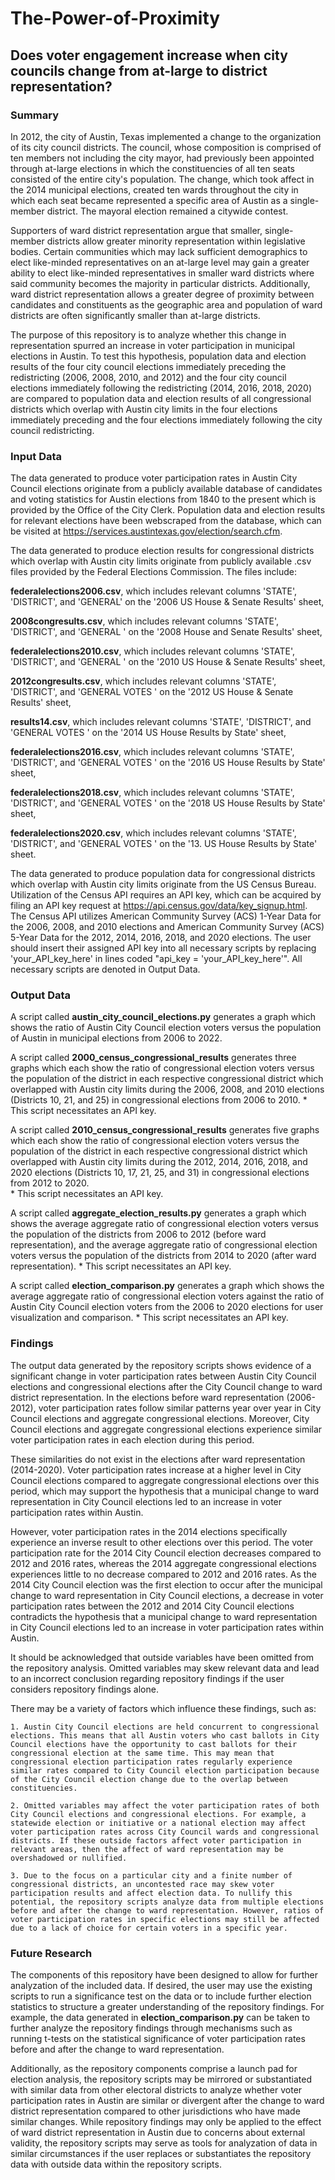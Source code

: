 # The-Power-of-Proximity
## Does voter engagement increase when city councils change from at-large to district representation?

### Summary 

In 2012, the city of Austin, Texas implemented a change to the organization of its city council districts. The council, whose composition is comprised of ten members not including the city mayor, had previously been appointed through at-large elections in which the constituencies of all ten seats consisted of the entire city's population. The change, which took affect in the 2014 municipal elections, created ten wards throughout the city in which each seat became represented a specific area of Austin as a single-member district. The mayoral election remained a citywide contest. 

Supporters of ward district representation argue that smaller, single-member districts allow greater minority representation within legislative bodies. Certain communities which may lack sufficient demographics to elect like-minded representatives on an at-large level may gain a greater ability to elect like-minded representatives in smaller ward districts where said community becomes the majority in particular districts. Additionally, ward district representation allows a greater degree of proximity between candidates and constituents as the geographic area and population of ward districts are often significantly smaller than at-large districts. 

The purpose of this repository is to analyze whether this change in representation spurred an increase in voter participation in municipal elections in Austin. To test this hypothesis, population data and election results of the four city council elections immediately preceding the redistricting (2006, 2008, 2010, and 2012) and the four city council elections immediately following the redistricting (2014, 2016, 2018, 2020) are compared to population data and election results of all congressional districts which overlap with Austin city limits in the four elections immediately preceding and the four elections immediately following the city council redistricting. 

### Input Data 

The data generated to produce voter participation rates in Austin City Council elections originate from a publicly available database of candidates and voting statistics for Austin elections from 1840 to the present which is provided by the Office of the City Clerk. Population data and election results for relevant elections have been webscraped from the database, which can be visited at <https://services.austintexas.gov/election/search.cfm>. 

The data generated to produce election results for congressional districts which overlap with Austin city limits originate from publicly available .csv files provided by the Federal Elections Commission. The files include: 

**federalelections2006.csv**, which includes relevant columns 'STATE', 'DISTRICT', and 'GENERAL' on the '2006 US House & Senate Results' sheet,

**2008congresults.csv**, which includes relevant columns 'STATE', 'DISTRICT', and 'GENERAL ' on the '2008 House and Senate Results' sheet,

**federalelections2010.csv**, which includes relevant columns 'STATE', 'DISTRICT', and 'GENERAL ' on the '2010 US House & Senate Results' sheet, 

**2012congresults.csv**, which includes relevant columns 'STATE', 'DISTRICT', and 'GENERAL VOTES ' on the '2012 US House & Senate Results' sheet, 

**results14.csv**, which includes relevant columns 'STATE', 'DISTRICT', and 'GENERAL VOTES ' on the '2014 US House Results by State' sheet, 

**federalelections2016.csv**, which includes relevant columns 'STATE', 'DISTRICT', and 'GENERAL VOTES ' on the '2016 US House Results by State' sheet,

**federalelections2018.csv**, which includes relevant columns 'STATE', 'DISTRICT', and 'GENERAL VOTES ' on the '2018 US House Results by State' sheet,

**federalelections2020.csv**, which includes relevant columns 'STATE', 'DISTRICT', and 'GENERAL VOTES ' on the '13. US House Results by State' sheet. 

The data generated to produce population data for congressional districts which overlap with Austin city limits originate from the US Census Bureau. Utilization of the Census API requires an API key, which can be acquired by filing an API key request at <https://api.census.gov/data/key_signup.html>. The Census API utilizes American Community Survey (ACS) 1-Year Data for the 2006, 2008, and 2010 elections and American Community Survey (ACS) 5-Year Data for the 2012, 2014, 2016, 2018, and 2020 elections. The user should insert their assigned API key into all necessary scripts by replacing 'your_API_key_here' in lines coded "api_key = 'your_API_key_here'". All necessary scripts are denoted in Output Data. 

### Output Data 

A script called **austin_city_council_elections.py** generates a graph which shows the ratio of Austin City Council election voters versus the population of Austin in municipal elections from 2006 to 2022. 

A script called **2000_census_congressional_results** generates three graphs which each show the ratio of congressional election voters versus the population of the district in each respective congressional district which overlapped with Austin city limits during the 2006, 2008, and 2010 elections (Districts 10, 21, and 25) in congressional elections from 2006 to 2010. 
    * This script necessitates an API key. 

A script called **2010_census_congressional_results** generates five graphs which each show the ratio of congressional election voters versus the population of the district in each respective congressional district which overlapped with Austin city limits during the 2012, 2014, 2016, 2018, and 2020 elections (Districts 10, 17, 21, 25, and 31) in congressional elections from 2012 to 2020.  
    * This script necessitates an API key. 

A script called **aggregate_election_results.py** generates a graph which shows the average aggregate ratio of congressional election voters versus the population of the districts from 2006 to 2012 (before ward representation), and the average aggregate ratio of congressional election voters versus the population of the districts from 2014 to 2020 (after ward representation). 
    * This script necessitates an API key. 

A script called **election_comparison.py** generates a graph which shows the average aggregate ratio of congressional election voters against the ratio of Austin City Council election voters from the 2006 to 2020 elections for user visualization and comparison. 
    * This script necessitates an API key. 

### Findings 

The output data generated by the repository scripts shows evidence of a significant change in voter participation rates between Austin City Council elections and congressional elections after the City Council change to ward district representation. In the elections before ward representation (2006-2012), voter participation rates follow similar patterns year over year in City Council elections and aggregate congressional elections. Moreover, City Council elections and aggregate congressional elections experience similar voter participation rates in each election during this period. 

These similarities do not exist in the elections after ward representation (2014-2020). Voter participation rates increase at a higher level in City Council elections compared to aggregate congressional elections over this period, which may support the hypothesis that a municipal change to ward representation in City Council elections led to an increase in voter participation rates within Austin. 

However, voter participation rates in the 2014 elections specifically experience an inverse result to other elections over this period. The voter participation rate for the 2014 City Council election decreases compared to 2012 and 2016 rates, whereas the 2014 aggregate congressional elections experiences little to no decrease compared to 2012 and 2016 rates. As the 2014 City Council election was the first election to occur after the municipal change to ward representation in City Council elections, a decrease in voter participation rates between the 2012 and 2014 City Council elections contradicts the hypothesis that a municipal change to ward representation in City Council elections led to an increase in voter participation rates within Austin. 

It should be acknowledged that outside variables have been omitted from the repository analysis. Omitted variables may skew relevant data and lead to an incorrect conclusion regarding repository findings if the user considers repository findings alone. 

There may be a variety of factors which influence these findings, such as: 

    1. Austin City Council elections are held concurrent to congressional elections. This means that all Austin voters who cast ballots in City Council elections have the opportunity to cast ballots for their congressional election at the same time. This may mean that congressional election participation rates regularly experience similar rates compared to City Council election participation because of the City Council election change due to the overlap between constituencies. 

    2. Omitted variables may affect the voter participation rates of both City Council elections and congressional elections. For example, a statewide election or initiative or a national election may affect voter participation rates across City Council wards and congressional districts. If these outside factors affect voter participation in relevant areas, then the affect of ward representation may be overshadowed or nullified. 

    3. Due to the focus on a particular city and a finite number of congressional districts, an uncontested race may skew voter participation results and affect election data. To nullify this potential, the repository scripts analyze data from multiple elections before and after the change to ward representation. However, ratios of voter participation rates in specific elections may still be affected due to a lack of choice for certain voters in a specific year. 

### Future Research 

The components of this repository have been designed to allow for further analyzation of the included data. If desired, the user may use the existing scripts to run a significance test on the data or to include further election statistics to structure a greater understanding of the repository findings. For example, the data generated in **election_comparison.py** can be taken to further analyze the repository findings through mechanisms such as running t-tests on the statistical significance of voter participation rates before and after the change to ward representation. 

Additionally, as the repository components comprise a launch pad for election analysis, the repository scripts may be mirrored or substantiated with similar data from other electoral districts to analyze whether voter participation rates in Austin are similar or divergent after the change to ward district representation compared to other jurisdictions who have made similar changes. While repository findings may only be applied to the effect of ward district representation in Austin due to concerns about external validity, the repository scripts may serve as tools for analyzation of data in similar circumstances if the user replaces or substantiates the repository data with outside data within the repository scripts. 
